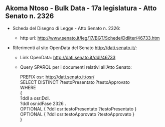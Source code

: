 ## Akoma Ntoso - Bulk Data - 17a legislatura - Atto Senato n. 2326 ##

* Scheda del Disegno di Legge - Atto Senato n. 2326:
	* http url: http://www.senato.it/leg/17/BGT/Schede/Ddliter/46733.htm

* Riferimenti al sito OpenData del Senato http://dati.senato.it/:
	* Link OpenData: http://dati.senato.it/ddl/46733
	* Query SPARQL per i documenti relativi all'Atto Senato:

        PREFIX osr: <http://dati.senato.it/osr/>  
		SELECT DISTINCT ?testoPresentato ?testoApprovato  
		WHERE  
		{  
		    ?ddl a osr:Ddl.  
		    ?ddl osr:idFase 2326 .  
		    OPTIONAL { ?ddl osr:testoPresentato ?testoPresentato }  
		    OPTIONAL { ?ddl osr:testoApprovato ?testoApprovato }  
		}
		